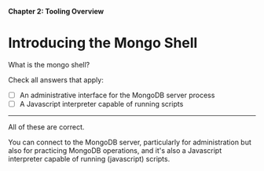 **Chapter 2: Tooling Overview**

# Introducing the Mongo Shell

What is the mongo shell?

Check all answers that apply:

- [ ] An administrative interface for the MongoDB server process
- [ ] A Javascript interpreter capable of running scripts

___

All of these are correct.

You can connect to the MongoDB server, particularly for administration but also for practicing MongoDB operations, and it's also a Javascript interpreter capable of running (javascript) scripts.

